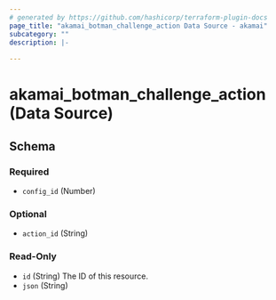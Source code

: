 ```yaml
---
# generated by https://github.com/hashicorp/terraform-plugin-docs
page_title: "akamai_botman_challenge_action Data Source - akamai"
subcategory: ""
description: |-
  
---
```


# akamai_botman_challenge_action (Data Source)





<!-- schema generated by tfplugindocs -->
## Schema

### Required

- `config_id` (Number)

### Optional

- `action_id` (String)

### Read-Only

- `id` (String) The ID of this resource.
- `json` (String)
